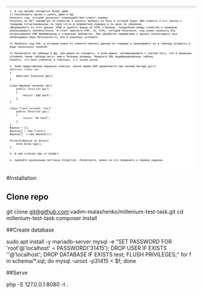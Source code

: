 ![Task](https://raw.githubusercontent.com/vadim-malashenko/millenium-test-task/main/task.png)

#Installation

## Clone repo

git clone git@github.com:vadim-malashenko/millenium-test-task.git
cd millenium-test-task
composer install

##Create database

sudo apt install -y mariadb-server
mysql -e "SET PASSWORD FOR 'root'@'localhost' = PASSWORD('31415'); DROP USER IF EXISTS ''@'localhost'; DROP DATABASE IF EXISTS test; FLUSH PRIVILEGES;"
for f in schema/*.sql; do mysql -uroot -p31415 < $f; done

##Serve

php -S 127.0.0.1:8080 -t .

